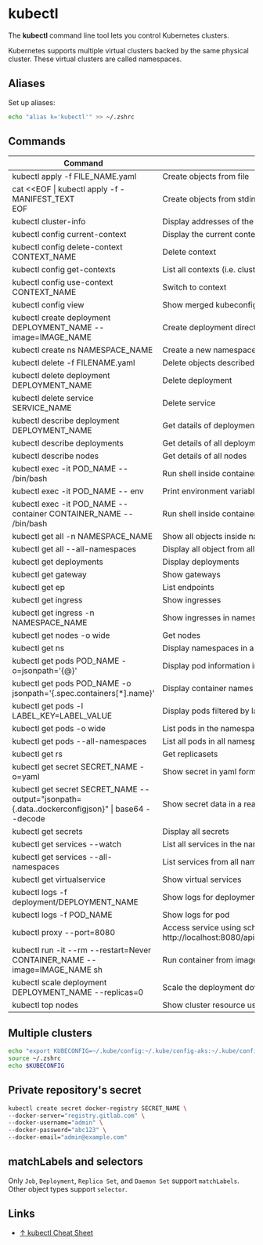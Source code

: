 # kubectl

The **kubectl** command line tool lets you control Kubernetes clusters.

Kubernetes supports multiple virtual clusters backed by the same physical cluster. These virtual clusters are called namespaces.

## Aliases

Set up aliases:

```sh
echo "alias k='kubectl'" >> ~/.zshrc
```

## Commands

| Command                                                                                          | Description                                                                                                                               |
| ------------------------------------------------------------------------------------------------ | ----------------------------------------------------------------------------------------------------------------------------------------- |
| kubectl apply -f FILE_NAME.yaml                                                                  | Create objects from file                                                                                                                  |
| cat <<EOF \| kubectl apply -f - <br>MANIFEST_TEXT<br>EOF                                         | Create objects from stdin                                                                                                                 |
| kubectl cluster-info                                                                             | Display addresses of the master and services                                                                                              |
| kubectl config current-context                                                                   | Display the current context                                                                                                               |
| kubectl config delete-context CONTEXT_NAME                                                       | Delete context                                                                                                                            |
| kubectl config get-contexts                                                                      | List all contexts (i.e. clusters)                                                                                                         |
| kubectl config use-context CONTEXT_NAME                                                          | Switch to context                                                                                                                         |
| kubectl config view                                                                              | Show merged kubeconfig settings                                                                                                           |
| kubectl create deployment DEPLOYMENT_NAME --image=IMAGE_NAME                                     | Create deployment directly from image                                                                                                     |
| kubectl create ns NAMESPACE_NAME                                                                 | Create a new namespace                                                                                                                    |
| kubectl delete -f FILENAME.yaml                                                                  | Delete objects described in file                                                                                                          |
| kubectl delete deployment DEPLOYMENT_NAME                                                        | Delete deployment                                                                                                                         |
| kubectl delete service SERVICE_NAME                                                              | Delete service                                                                                                                            |
| kubectl describe deployment DEPLOYMENT_NAME                                                      | Get datails of deployment                                                                                                                 |
| kubectl describe deployments                                                                     | Get details of all deployment                                                                                                             |
| kubectl describe nodes                                                                           | Get details of all nodes                                                                                                                  |
| kubectl exec -it POD_NAME -- /bin/bash                                                           | Run shell inside container inside pod if pod has a single container                                                                       |
| kubectl exec -it POD_NAME -- env                                                                 | Print environment variables of container inside pod if pod has a single container                                                         |
| kubectl exec -it POD_NAME --container CONTAINER_NAME -- /bin/bash                                | Run shell inside container inside pod if pod has several containers                                                                       |
| kubectl get all -n NAMESPACE_NAME                                                                | Show all objects inside namespace                                                                                                         |
| kubectl get all --all-namespaces                                                                 | Display all object from all namespaces                                                                                                    |
| kubectl get deployments                                                                          | Display deployments                                                                                                                       |
| kubectl get gateway                                                                              | Show gateways                                                                                                                             |
| kubectl get ep                                                                                   | List endpoints                                                                                                                            |
| kubectl get ingress                                                                              | Show ingresses                                                                                                                            |
| kubectl get ingress -n NAMESPACE_NAME                                                            | Show ingresses in namespace                                                                                                               |
| kubectl get nodes -o wide                                                                        | Get nodes                                                                                                                                 |
| kubectl get ns                                                                                   | Display namespaces in a cluster                                                                                                           |
| kubectl get pods POD_NAME -o=jsonpath='{@}'                                                      | Display pod information in JSON format                                                                                                    |
| kubectl get pods POD_NAME -o jsonpath='{.spec.containers[*].name}'                               | Display container names running in the pod                                                                                                |
| kubectl get pods -l LABEL_KEY=LABEL_VALUE                                                        | Display pods filtered by label's key and value                                                                                            |
| kubectl get pods -o wide                                                                         | List pods in the namespace                                                                                                                |
| kubectl get pods --all-namespaces                                                                | List all pods in all namespaces                                                                                                           |
| kubectl get rs                                                                                   | Get replicasets                                                                                                                           |
| kubectl get secret SECRET_NAME -o=yaml                                                           | Show secret in yaml format                                                                                                                |
| kubectl get secret SECRET_NAME --output="jsonpath={.data.\.dockerconfigjson}" \| base64 --decode | Show secret data in a readable format                                                                                                     |
| kubectl get secrets                                                                              | Display all secrets                                                                                                                       |
| kubectl get services --watch                                                                     | List all services in the namespace                                                                                                        |
| kubectl get services --all-namespaces                                                            | List services from all namespaces                                                                                                         |
| kubectl get virtualservice                                                                       | Show virtual services                                                                                                                     |
| kubectl logs -f deployment/DEPLOYMENT_NAME                                                       | Show logs for deployment, `-f` means "follow"                                                                                             |
| kubectl logs -f POD_NAME                                                                         | Show logs for pod                                                                                                                         |
| kubectl proxy --port=8080                                                                        | Access service using scheme: ht<span>tp://</span>localhost:8080/api/v1/proxy/namespaces/NAMESPACE/services/SERVICE_NAME:SERVICE_PORT_NAME |
| kubectl run -it --rm --restart=Never CONTAINER_NAME --image=IMAGE_NAME sh                        | Run container from image in interactive pod                                                                                               |
| kubectl scale deployment DEPLOYMENT_NAME --replicas=0                                            | Scale the deployment down to 0 replicas                                                                                                   |
| kubectl top nodes                                                                                | Show cluster resource usage                                                                                                               |

## Multiple clusters

```bash
echo "export KUBECONFIG=~/.kube/config:~/.kube/config-aks:~/.kube/config-gke" >> ~/.zprofile
source ~/.zshrc
echo $KUBECONFIG
```

## Private repository's secret

```bash
kubectl create secret docker-registry SECRET_NAME \
--docker-server="registry.gitlab.com" \
--docker-username="admin" \
--docker-password="abc123" \
--docker-email="admin@example.com"
```

## matchLabels and selectors

Only `Job`, `Deployment`, `Replica Set`, and `Daemon Set` support `matchLabels`.
Other object types support `selector`.

## Links

-   [↑ kubectl Cheat Sheet](https://kubernetes.io/docs/reference/kubectl/cheatsheet/)
